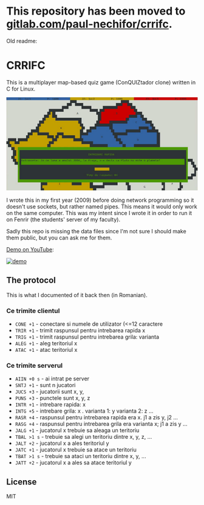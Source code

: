 # This repository has been moved to [gitlab.com/paul-nechifor/crrifc](http://gitlab.com/paul-nechifor/crrifc).

Old readme:

# CRRIFC

This is a multiplayer map-based quiz game (ConQUIZtador clone) written in C for
Linux.

![CRRIFC screenshot](screenshot.png)

I wrote this in my first year (2009) before doing network programming so it
doesn't use sockets, but rather named pipes. This means it would only work on
the same computer. This was my intent since I wrote it in order to run it on
Fenrir (the students' server of my faculty).

Sadly this repo is missing the data files since I'm not sure I should make them
public, but you can ask me for them.

[Demo on YouTube][1]:

[![demo](http://img.youtube.com/vi/QlaqZcl0R_A/0.jpg)][1]

## The protocol

This is what I documented of it back then (in Romanian).

### Ce trimite clientul

* `CONE +1` - conectare si numele de utilizator (<=12 caractere
* `TRIR +1` - trimit raspunsul pentru intrebarea rapida x
* `TRIG +1` - trimit raspunsul pentru intrebarea grila: varianta
* `ALEG +1` - aleg teritoriul x
* `ATAC +1` - atac teritoriul x

### Ce trimite serverul

* `AIIN +0 s` - ai intrat pe server
* `SNTJ +1`   - sunt n jucatori
* `JUCS +3`   - jucatorii sunt x, y,
* `PUNS +3`   - punctele sunt x, y, z
* `INTR +1`   - intrebare rapida: x
* `INTG +5`   - intrebare grila: x . varianta 1: y varianta 2: z ...
* `RASR +4`   - raspunsul pentru intrebarea rapida era x. j1 a zis y, j2 ...
* `RASG +4`   - raspunsul pentru intrebarea grila era varianta x; j1 a zis y ...
* `JALG +1`   - jucatorul x trebuie sa aleaga un teritoriu
* `TBAL >1 s` - trebuie sa alegi un teritoriu dintre x, y, z, ...
* `JALT +2`   - jucatorul x a ales teritoriul y
* `JATC +1`   - jucatorul x trebuie sa atace un teritoriu
* `TBAT >1 s` - trebuie sa ataci un teritoriu dintre x, y, ...
* `JATT +2`   - jucatorul x a ales sa atace teritoriul y

## License

MIT

[1]: http://www.youtube.com/watch?v=QlaqZcl0R_A

